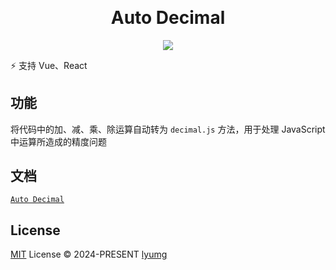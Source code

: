 <h1 align="center" style="margin-top: -10px">Auto Decimal</h1>
<div align="center" style="margin-bottom:10px">
  <a href="https://www.npmjs.com/package/unplugin-auto-decimal">
    <img src="https://img.shields.io/npm/v/unplugin-auto-decimal"/>
  </a>
</div>

⚡️ 支持 Vue、React

## 功能
将代码中的加、减、乘、除运算自动转为 `decimal.js` 方法，用于处理 JavaScript 中运算所造成的精度问题

## 文档
[`Auto Decimal`](https://lyumg.github.io/unplugin-auto-decimal/)


## License

[MIT](./LICENSE) License © 2024-PRESENT [lyumg](https://github.com/lyumg)

